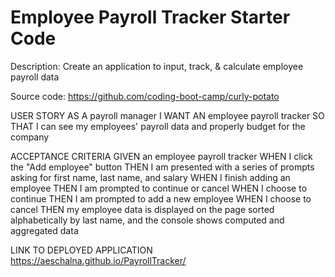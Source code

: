 # Employee Payroll Tracker Starter Code
Description: Create an application to input, track, & calculate employee payroll data

Source code: https://github.com/coding-boot-camp/curly-potato

USER STORY
AS A payroll manager
I WANT AN employee payroll tracker
SO THAT I can see my employees' payroll data and properly budget for the company

ACCEPTANCE CRITERIA
GIVEN an employee payroll tracker
WHEN I click the "Add employee" button
THEN I am presented with a series of prompts asking for first name, last name, and salary
WHEN I finish adding an employee
THEN I am prompted to continue or cancel
WHEN I choose to continue
THEN I am prompted to add a new employee
WHEN I choose to cancel
THEN my employee data is displayed on the page sorted alphabetically by last name, and the console shows computed and aggregated data

LINK TO DEPLOYED APPLICATION
https://aeschalna.github.io/PayrollTracker/
